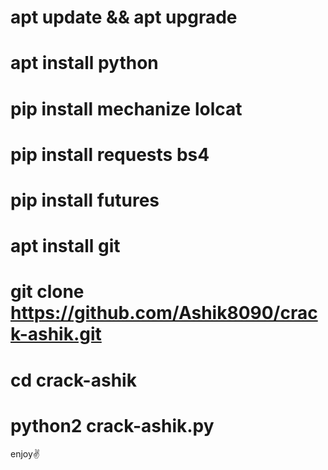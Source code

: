 # apt update && apt upgrade
# apt install python
# pip install mechanize lolcat
# pip install requests bs4
# pip install futures
# apt install git
# git clone https://github.com/Ashik8090/crack-ashik.git
# cd crack-ashik
# python2 crack-ashik.py
 enjoy✌️
